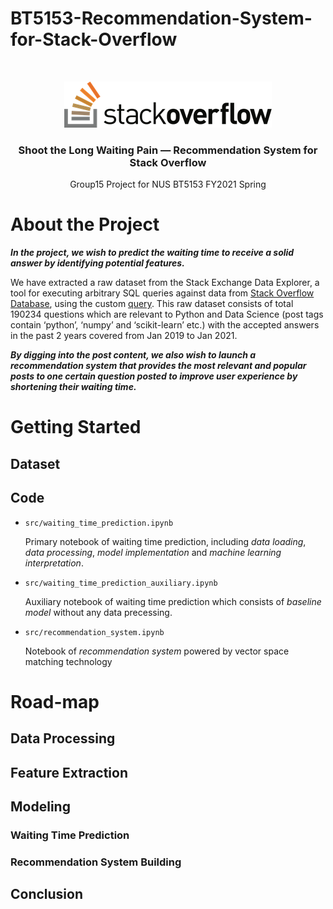 # BT5153-Recommendation-System-for-Stack-Overflow
<br />

<p align="center">
  <a href="https://github.com/Benjaminlxl/BT5153-Recommendation-System-for-Stack-Overflow">
    <img src="images/logo.png" alt="Logo">
  </a>

<h3 align="center">Shoot the Long Waiting Pain — Recommendation System for Stack Overflow</h3>

  <p align="center">
    Group15 Project for NUS BT5153 FY2021 Spring 
  </p>

</p>



# About the Project

***In the project, we wish to predict the waiting time to receive a solid answer by identifying potential features.*** 

We have extracted a raw dataset from the Stack Exchange Data Explorer, a tool for executing arbitrary SQL queries against data from [Stack Overflow Database](https://meta.stackexchange.com/questions/2677/database-schema-documentation-for-the-public-data-dump-and-sede), using the custom [query](https://data.stackexchange.com/stackoverflow/query/edit/1373717). This raw dataset consists of total 190234 questions which are relevant to Python and Data Science (post tags contain ‘python’, ‘numpy’ and ‘scikit-learn’ etc.) with the accepted answers in the past 2 years covered from Jan 2019 to Jan 2021. 

***By digging into the post content, we also wish to launch a recommendation system that provides the most relevant and popular posts to one certain question posted to improve user experience by shortening their waiting time.*** 



# Getting Started

## Dataset

## Code

- `src/waiting_time_prediction.ipynb`

  Primary notebook of waiting time prediction, including *data loading*, *data processing*, *model implementation* and *machine learning interpretation*.

- `src/waiting_time_prediction_auxiliary.ipynb`

  Auxiliary notebook of waiting time prediction which consists of *baseline model* without any data precessing.

- `src/recommendation_system.ipynb`

  Notebook of *recommendation system* powered by vector space matching technology



# Road-map

## Data Processing



## Feature Extraction



## Modeling

### Waiting Time Prediction

### Recommendation System Building



## Conclusion